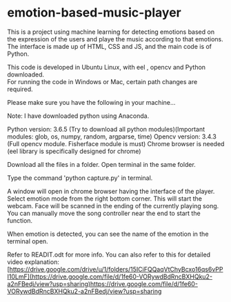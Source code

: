 # emotion-based-music-player
This is a project using machine learning for detecting emotions based on the expression of the users and playe the music according to that emotions. The interface is made up of HTML, CSS and JS, and the main code is of Python.


This code is developed in Ubuntu Linux, with eel , opencv and Python downloaded.  
For running the code in Windows or Mac, certain path changes are required.


Please make sure you have the following in your machine...

Note: I have downloaded python using Anaconda.

Python version: 3.6.5 (Try to download all python modules)(Important modules: glob, os, numpy, random, argparse, time)
Opencv version: 3.4.3 (Full opencv module. Fisherface module is must)
Chrome browser is needed (eel library is specifically designed for chrome)

Download all the files in a folder. Open terminal in the same folder. 

Type the command 'python capture.py' in terminal. 

A window will open in chrome browser having the interface of the player. Select emotion mode from the right bottom corner. This will start the webcam. Face will be scanned in the ending of the currently playing song. You can manually move the song controller near the end to start the function. 

When emotion is detected, you can see the name of the emotion in the terminal open.

Refer to READIT.odt for more info.
You can also refer to this for detailed video explanation: [https://drive.google.com/drive/u/1/folders/15ICiFQQaqVtChyBcxo16qs6vPPI10LmF](https://drive.google.com/file/d/1fe60-VORywdBdRncBXHQku2-a2nFBedj/view?usp=sharing)https://drive.google.com/file/d/1fe60-VORywdBdRncBXHQku2-a2nFBedj/view?usp=sharing
